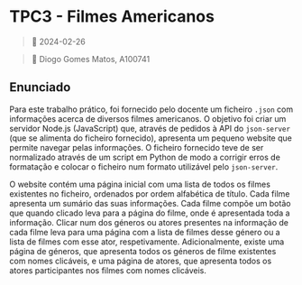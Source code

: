 # TPC3 - Filmes Americanos

> 📅 2024-02-26

> 👤 Diogo Gomes Matos, A100741

## Enunciado

Para este trabalho prático, foi fornecido pelo docente um ficheiro `.json` com informações acerca de diversos filmes americanos. O objetivo foi criar um servidor Node.js (JavaScript) que, através de pedidos à API do `json-server` (que se alimenta do ficheiro fornecido), apresenta um pequeno website que permite navegar pelas informações. O ficheiro fornecido teve de ser normalizado através de um script em Python de modo a corrigir erros de formatação e colocar o ficheiro num formato utilizável pelo `json-server`.

O website contém uma página inicial com uma lista de todos os filmes existentes no ficheiro, ordenados por ordem alfabética de título. Cada filme apresenta um sumário das suas informações. Cada filme compõe um botão que quando clicado leva para a página do filme, onde é apresentada toda a informação. Clicar num dos géneros ou atores presentes na informação de cada filme leva para uma página com a lista de filmes desse género ou a lista de filmes com esse ator, respetivamente. Adicionalmente, existe uma página de géneros, que apresenta todos os géneros de filme existentes com nomes clicáveis, e uma página de atores, que apresenta todos os atores participantes nos filmes com nomes clicáveis.
